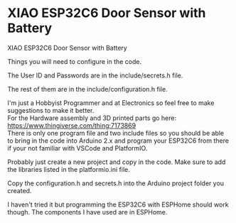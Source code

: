 # XIAO ESP32C6 Door Sensor with Battery
XIAO ESP32C6 Door Sensor with Battery

Things you will need to configure in the code.

The User ID and Passwords are in the include/secrets.h file.

The rest of them are in the include/configuration.h file.

I'm just a Hobbyist Programmer and at Electronics so feel free to make suggestions to make it better.
<br/>
For the Hardware assembly and 3D printed parts go here: https://www.thingiverse.com/thing:7173869
<br/>
There is only one program file and two include files so you should be able to bring in the code into Arduino 2.x and program your ESP32C6 from there if your not familiar with VSCode and PlatformIO. 

Probably just create a new project and copy in the code. Make sure to add the libraries listed in the platformio.ini file.

Copy the configuration.h and secrets.h into the Arduino project folder you created.

I haven't tried it but programming the ESP32C6 with ESPHome should work though.
The components I have used are in ESPHome.
